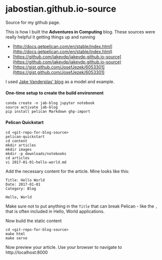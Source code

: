 # jabostian.github.io-source
Source for my github page.  

This is how I built the **Adventures in Computing** blog.  These sources were really helpful it getting
things up and running
- [http://docs.getpelican.com/en/stable/index.html](http://docs.getpelican.com/en/stable/index.html)
- [https://github.com/jakevdp/jakevdp.github.io-source](https://github.com/jakevdp/jakevdp.github.io-source)
- [https://gist.github.com/JosefJezek/6053301](https://gist.github.com/JosefJezek/6053301)

I used [Jake Vanderplas' blog](http://jakevdp.github.io/) as a model and example.

#### One-time setup to create the build environment
```
conda create -n jab-blog jupyter notebook
source activate jab-blog
pip install pelican Markdown ghp-import
```

#### Pelican Quickstart
```
cd <git-repo-for-blog-source>
pelican-quickstart
cd content
mkdir articles
mkdir images
mkdir -p downloads/notebooks
cd articles
vi 2017-01-01-hello-world.md
```
Add the necessary content for the article.  Mine looks like this:
```
Title: Hello World
Date: 2017-01-01
Category: Blog

Hello, World
```
Make sure not to put anything in the ```Title``` that can break Pelican - like the ```,``` that is often
included in Hello, World applications.

Now build the static content
```
cd <git-repo-for-blog-source>
make html
make serve
```
Now preview your article.  Use your browser to navigate to http://localhost:8000
